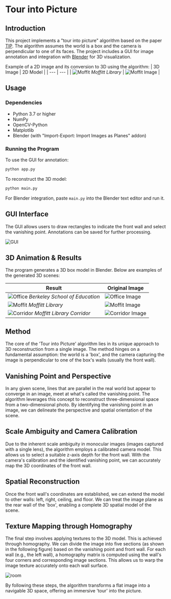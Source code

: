 # Tour into Picture

## Introduction

This project implements a "tour into picture" algorithm based on the paper [TIP](http://graphics.cs.cmu.edu/courses/15-463/2011_fall/Papers/TIP.pdf). The algorithm assumes the world is a box and the camera is perpendicular to one of its faces. The project includes a GUI for image annotation and integration with [Blender](https://www.blender.org/) for 3D visualization.

Example of a 2D image and its conversion to 3D using the algorithm:
| 3D Image | 2D Model |
| --- | --- |
| ![Moffit](result/moffit.gif) *Moffitt Library* | ![Moffit Image](data/moffit.jpg) |

## Usage

### Dependencies

- Python 3.7 or higher
- NumPy
- OpenCV-Python
- Matplotlib
- Blender (with "Import-Export: Import Images as Planes" addon)

### Running the Program

To use the GUI for annotation:
```bash
python app.py
```

To reconstruct the 3D model:
```bash
python main.py
```

For Blender integration, paste `main.py` into the Blender text editor and run it.

## GUI Interface

The GUI allows users to draw rectangles to indicate the front wall and select the vanishing point. Annotations can be saved for further processing. 

![GUI](images/gui.png)


## 3D Animation & Results

The program generates a 3D box model in Blender. Below are examples of the generated 3D scenes:

| Result | Original Image |
| --- | --- |
| ![Office](result/office.gif) *Berkeley School of Education* | ![Office Image](data/office.jpg) |
| ![Moffit](result/moffit.gif) *Moffitt Library* | ![Moffit Image](data/moffit.jpg) |
| ![Corridor](result/corridor.gif) *Moffitt Library Corridor* | ![Corridor Image](data/corridor.jpg) |

## Method

The core of the 'Tour into Picture' algorithm lies in its unique approach to 3D reconstruction from a single image. The method hinges on a fundamental assumption: the world is a 'box', and the camera capturing the image is perpendicular to one of the box's walls (usually the front wall).

## Vanishing Point and Perspective

In any given scene, lines that are parallel in the real world but appear to converge in an image, meet at what's called the vanishing point. The algorithm leverages this concept to reconstruct three-dimensional space from a two-dimensional photo. By identifying the vanishing point in an image, we can delineate the perspective and spatial orientation of the scene.

## Scale Ambiguity and Camera Calibration

Due to the inherent scale ambiguity in monocular images (images captured with a single lens), the algorithm employs a calibrated camera model. This allows us to select a suitable z-axis depth for the front wall. With the camera's calibration and the identified vanishing point, we can accurately map the 3D coordinates of the front wall.

## Spatial Reconstruction

Once the front wall's coordinates are established, we can extend the model to other walls: left, right, ceiling, and floor. We can treat the image plane as the rear wall of the 'box', enabling a complete 3D spatial model of the scene.

## Texture Mapping through Homography

The final step involves applying textures to the 3D model. This is achieved through homography. We can divide the image into five sections (as shown in the following figure) based on the vanishing point and front wall. For each wall (e.g., the left wall), a homography matrix is computed using the wall's four corners and corresponding image sections. This allows us to warp the image texture accurately onto each wall surface.

![room](data/room.jpg)

By following these steps, the algorithm transforms a flat image into a navigable 3D space, offering an immersive 'tour' into the picture.